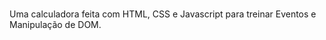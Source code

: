 <h1 align="center>
  Calculadora JS
  <img align="center" alt="React" height="80" width="90" src="https://raw.githubusercontent.com/devicons/devicon/master/icons/javascript/javascript-original.svg" />
</h1>

<p>Uma calculadora feita com HTML, CSS e Javascript para treinar Eventos e Manipulação de DOM.</p>
